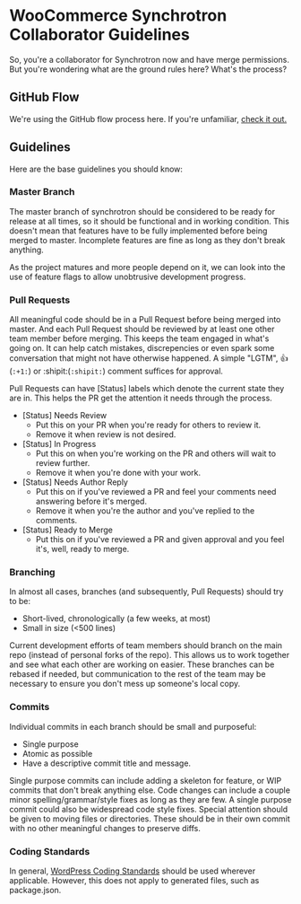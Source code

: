 # WooCommerce Synchrotron Collaborator Guidelines

So, you're a collaborator for Synchrotron now and have merge permissions. But
you're wondering what are the ground rules here? What's the process?

## GitHub Flow

We're using the GitHub flow process here. If you're unfamiliar,
[check it out.](https://guides.github.com/introduction/flow/)

## Guidelines

Here are the base guidelines you should know:

### Master Branch

The master branch of synchrotron should be considered to be ready for release
at all times, so it should be functional and in working condition. This doesn't
mean that features have to be fully implemented before being merged to master.
Incomplete features are fine as long as they don't break anything.

As the project matures and more people depend on it, we can look into the
use of feature flags to allow unobtrusive development progress.

### Pull Requests

All meaningful code should be in a Pull Request before being merged into
master. And each Pull Request should be reviewed by at least one other
team member before merging. This keeps the team engaged in what's going on.
It can help catch mistakes, discrepencies or even spark some conversation
that might not have otherwise happened. A simple "LGTM", :+1:(```:+1:```)
or :shipit:(```:shipit:```) comment suffices for approval.

Pull Requests can have [Status] labels which denote the current state they
are in. This helps the PR get the attention it needs through the process.

 * [Status] Needs Review
   - Put this on your PR when you're ready for others to review it.
   - Remove it when review is not desired.
 * [Status] In Progress
   - Put this on when you're working on the PR and others will wait to review further.
   - Remove it when you're done with your work.
 * [Status] Needs Author Reply
   - Put this on if you've reviewed a PR and feel your comments need answering before it's merged.
   - Remove it when you're the author and you've replied to the comments.
 * [Status] Ready to Merge
   - Put this on if you've reviewed a PR and given approval and you feel it's, well, ready to merge.

### Branching

In almost all cases, branches (and subsequently, Pull Requests) should try to be:

 * Short-lived, chronologically (a few weeks, at most)
 * Small in size (<500 lines)

Current development efforts of team members should branch on the main repo
(instead of personal forks of the repo). This allows us to work together
and see what each other are working on easier. These branches can be rebased
if needed, but communication to the rest of the team may be necessary to
ensure you don't mess up someone's local copy.

### Commits

Individual commits in each branch should be small and purposeful:

 * Single purpose
 * Atomic as possible
 * Have a descriptive commit title and message.

Single purpose commits can include adding a skeleton for feature, or
WIP commits that don't break anything else. Code changes can include a couple
minor spelling/grammar/style fixes as long as they are few.  A single purpose
commit could also be widespread code style fixes. Special attention should be
given to moving files or directories. These should be in their own commit with
no other meaningful changes to preserve diffs.

### Coding Standards

In general, [WordPress Coding Standards](https://codex.wordpress.org/WordPress_Coding_Standards)
should be used wherever applicable. However, this does not apply to generated
files, such as package.json.

